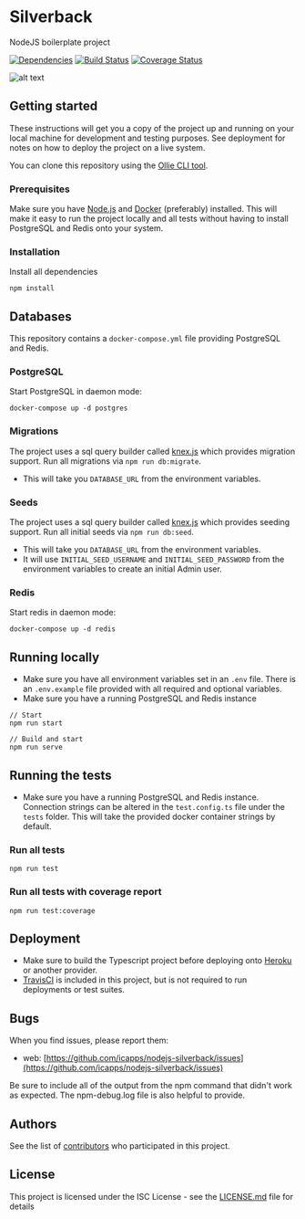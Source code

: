 # Silverback

NodeJS boilerplate project

[![Dependencies](https://david-dm.org/icapps/nodejs-silverback.svg)](https://david-dm.org/icapps/nodejs-silverback.svg)
[![Build Status](https://travis-ci.org/icapps/nodejs-silverback.svg?branch=master)](https://travis-ci.org/icapps/nodejs-silverback)
[![Coverage Status](https://coveralls.io/repos/github/icapps/nodejs-silverback/badge.svg)](https://coveralls.io/github/icapps/nodejs-silverback)

![alt text](http://blog.aafnation.com/wp-content/uploads/2016/12/gorilla.png "Silverback Monkey")

## Getting started

These instructions will get you a copy of the project up and running on your local machine for development and testing purposes. See deployment for notes on how to deploy the project on a live system.

You can clone this repository using the [Ollie CLI tool](https://github.com/icapps/ollie).

### Prerequisites

Make sure you have [Node.js](http://nodejs.org/) and [Docker](https://docs.docker.com/install/) (preferably) installed.
This will make it easy to run the project locally and all tests without having to install PostgreSQL and Redis onto your system.

### Installation

Install all dependencies

```shell
npm install
```

## Databases

This repository contains a `docker-compose.yml` file providing PostgreSQL and Redis.

### PostgreSQL

Start PostgreSQL in daemon mode:

```shell
docker-compose up -d postgres
```

### Migrations

The project uses a sql query builder called [knex.js](http://knexjs.org/) which provides migration support.
Run all migrations via `npm run db:migrate`.

- This will take you `DATABASE_URL` from the environment variables.

### Seeds

The project uses a sql query builder called [knex.js](http://knexjs.org/) which provides seeding support.
Run all initial seeds via `npm run db:seed`.

- This will take you `DATABASE_URL` from the environment variables.
- It will use `INITIAL_SEED_USERNAME` and `INITIAL_SEED_PASSWORD` from the environment variables to create an initial Admin user.

### Redis

Start redis in daemon mode:

```shell
docker-compose up -d redis
```

## Running locally

- Make sure you have all environment variables set in an `.env` file. There is an `.env.example` file provided with all required and optional variables.
- Make sure you have a running PostgreSQL and Redis instance

```shell
// Start
npm run start

// Build and start
npm run serve
```

## Running the tests

- Make sure you have a running PostgreSQL and Redis instance. Connection strings can be altered in the `test.config.ts` file under the `tests` folder. This will take the provided docker container strings by default.

### Run all tests

```shell
npm run test
```

### Run all tests with coverage report

```shell
npm run test:coverage
```

## Deployment

- Make sure to build the Typescript project before deploying onto [Heroku](https://travis-ci.org/) or another provider.
- [TravisCI](https://travis-ci.org/) is included in this project, but is not required to run deployments or test suites.

## Bugs

When you find issues, please report them:

- web: [https://github.com/icapps/nodejs-silverback/issues](https://github.com/icapps/nodejs-silverback/issues)

Be sure to include all of the output from the npm command that didn't work as expected. The npm-debug.log file is also helpful to provide.

## Authors

See the list of [contributors](https://github.com/icapps/nodejs-silverback/contributors) who participated in this project.

## License

This project is licensed under the ISC License - see the [LICENSE.md](LICENSE.md) file for details
